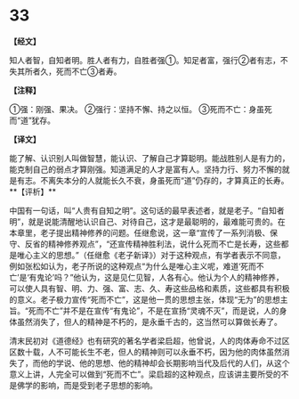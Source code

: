 # 33

**【经文】**

知人者智，自知者明。胜人者有力，自胜者强①。知足者富，强行②者有志，不失其所者久，死而不亡③者寿。

**【注释】**

①强：刚强、果决。
②强行：坚持不懈、持之以恒。
③死而不亡：身虽死而“道”犹存。

**【译文】**

能了解、认识别人叫做智慧，能认识、了解自己才算聪明。能战胜别人是有力的，能克制自己的弱点才算刚强。知道满足的人才是富有人。坚持力行、努力不懈的就是有志。不离失本分的人就能长久不衰，身虽死而“道”仍存的，才算真正的长寿。
\**【评析】**

中国有一句话，叫“人贵有自知之明”。这句话的最早表述者，就是老子。“自知者明”，就是说能清醒地认识自己、对待自己，这才是最聪明的，最难能可贵的。在本章里，老子提出精神修养的问题。任继愈说，这一章“宣传了一系列消极、保守、反省的精神修养观点”，“还宣传精神胜利法，说什么死而不亡是长寿，这些都是唯心主义的思想。”（任继愈《老子新译》）对于这种观点，有学者表示不同意，例如张松如认为，老子所说的这种观点“为什么是唯心主义呢，难道‘死而不亡’是‘有鬼论’吗？”他认为，这是见仁见智，人各有心。他认为个人的精神修养，可以使人具有智、明、力、强、富、志、久、寿这些品格和素质，这些都具有积极的意义。老子极力宣传“死而不亡”，这是他一贯的思想主张，体现“无为”的思想主旨。“死而不亡”并不是在宣传“有鬼论”，不是在宣扬“灵魂不灭”，而是说，人的身体虽然消失了，但人的精神是不朽的，是永垂千古的，这当然可以算做长寿了。

清末民初对《道德经》也有研究的著名学者梁启超，他曾说，人的肉体寿命不过区区数十载，人不可能长生不老，但人的精神则可以永垂不朽，因为他的肉体虽然消失了，而他的学说、他的思想、他的精神却会长期影响当代及后代的人们，从这个意义上讲，人完全可以做到“死而不亡”。梁启超的这种观点，应该讲主要所受的不是佛学的影响，而是受到老子思想的影响。
